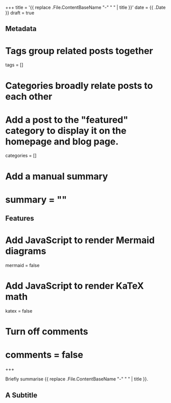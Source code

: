 +++
title = '{{ replace .File.ContentBaseName "-" " " | title }}'
date = {{ .Date }}
draft = true

## Metadata

# Tags group related posts together
tags = []

# Categories broadly relate posts to each other
# Add a post to the "featured" category to display it on the homepage and blog page.
categories = []

# Add a manual summary
# summary = ""

## Features

# Add JavaScript to render Mermaid diagrams
mermaid = false

# Add JavaScript to render KaTeX math
katex = false

# Turn off comments
# comments = false
+++

<!-- Or write an inline summary right here. -->

Briefly summarise {{ replace .File.ContentBaseName "-" " " | title }}.

<!--more-->

## A Subtitle
